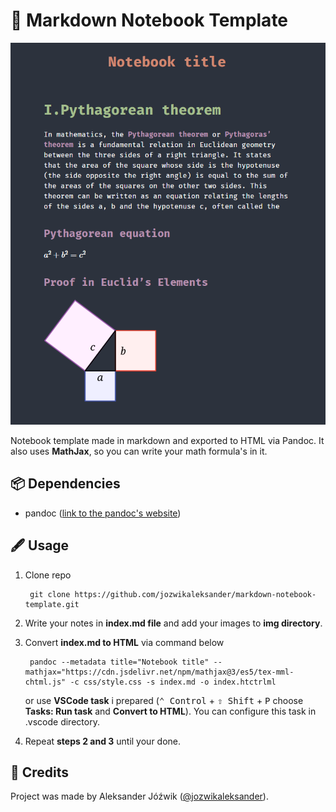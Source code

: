 # 📝 Markdown Notebook Template

![](docs/screenshot.png)

Notebook template made in markdown and exported to HTML via Pandoc. It also uses **MathJax**, so you can write your math formula's in it.

## 📦 Dependencies

- pandoc ([link to the pandoc's website](https://pandoc.org/))

## 🖋 Usage

1. Clone repo

        git clone https://github.com/jozwikaleksander/markdown-notebook-template.git

2. Write your notes in **index.md file** and add your images to **img directory**.

3. Convert **index.md to HTML** via command below

        pandoc --metadata title="Notebook title" --mathjax="https://cdn.jsdelivr.net/npm/mathjax@3/es5/tex-mml-chtml.js" -c css/style.css -s index.md -o index.htctrlml
    
    or use **VSCode task** i prepared (<kbd>⌃ Control</kbd> + <kbd>⇧ Shift</kbd> + <kbd>P</kbd> choose **Tasks: Run task** and **Convert to HTML**). You can configure this task in .vscode directory.

4. Repeat **steps 2 and 3** until your done.

## 👤 Credits
Project was made by Aleksander Jóźwik ([@jozwikaleksander](https://github.com/jozwikaleksander)).
